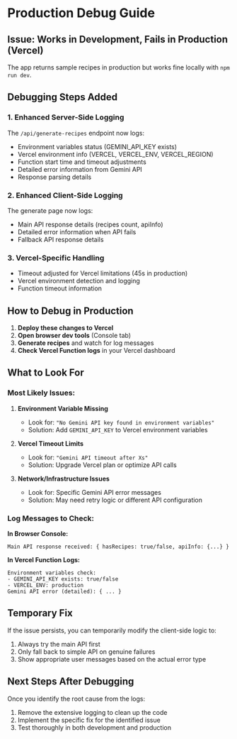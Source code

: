 # Production Debug Guide

## Issue: Works in Development, Fails in Production (Vercel)

The app returns sample recipes in production but works fine locally with `npm run dev`.

## Debugging Steps Added

### 1. Enhanced Server-Side Logging

The `/api/generate-recipes` endpoint now logs:
- Environment variables status (GEMINI_API_KEY exists)
- Vercel environment info (VERCEL, VERCEL_ENV, VERCEL_REGION)
- Function start time and timeout adjustments
- Detailed error information from Gemini API
- Response parsing details

### 2. Enhanced Client-Side Logging

The generate page now logs:
- Main API response details (recipes count, apiInfo)
- Detailed error information when API fails
- Fallback API response details

### 3. Vercel-Specific Handling

- Timeout adjusted for Vercel limitations (45s in production)
- Vercel environment detection and logging
- Function timeout information

## How to Debug in Production

1. **Deploy these changes to Vercel**
2. **Open browser dev tools** (Console tab)
3. **Generate recipes** and watch for log messages
4. **Check Vercel Function logs** in your Vercel dashboard

## What to Look For

### Most Likely Issues:

1. **Environment Variable Missing**
   - Look for: `"No Gemini API key found in environment variables"`
   - Solution: Add `GEMINI_API_KEY` to Vercel environment variables

2. **Vercel Timeout Limits** 
   - Look for: `"Gemini API timeout after Xs"`
   - Solution: Upgrade Vercel plan or optimize API calls

3. **Network/Infrastructure Issues**
   - Look for: Specific Gemini API error messages
   - Solution: May need retry logic or different API configuration

### Log Messages to Check:

**In Browser Console:**
```
Main API response received: { hasRecipes: true/false, apiInfo: {...} }
```

**In Vercel Function Logs:**
```
Environment variables check:
- GEMINI_API_KEY exists: true/false
- VERCEL_ENV: production
Gemini API error (detailed): { ... }
```

## Temporary Fix

If the issue persists, you can temporarily modify the client-side logic to:
1. Always try the main API first
2. Only fall back to simple API on genuine failures
3. Show appropriate user messages based on the actual error type

## Next Steps After Debugging

Once you identify the root cause from the logs:
1. Remove the extensive logging to clean up the code
2. Implement the specific fix for the identified issue
3. Test thoroughly in both development and production 